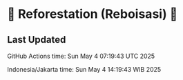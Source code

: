 
# 🌳 Reforestation (Reboisasi) 🌲

## Last Updated

GitHub Actions time: Sun May  4 07:19:43 UTC 2025

Indonesia/Jakarta time: Sun May  4 14:19:43 WIB 2025
